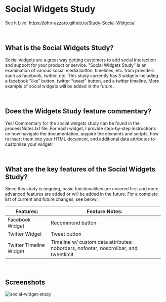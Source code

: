 # Social Widgets Study
See it Live: https://john-azzaro.github.io/Study-Social-Widgets/

<br>

## What is the Social Widgets Study?
Social widgets are a great way getting customers to add social interaction and support for your product or service.  "Social Widgets Study" is an examination of various social media button, timelines, etc. from providers such as facebook, twitter, etc.  This study currently has 3 widgets including a facebook "like" button, twitter "tweet" button, and a twitter timeline.  More example of social widgets will be added in the future.


<br>

## Does the Widgets Study feature commentary?
Yes! Commentary for the social widgets study can be found in the processNotes.txt file.  For each widget, I provide step-by-step instructions on how navigate the documentation, aqquire the elements and scripts, how to insert them into your HTML document, and additional data attributes to customize your widget!  

<br>

## What are the key features of the Social Widgets Study?
Since this study is ongoing, basic functionalities are covered first and more advanced features are added or will be added in the future.  For a complete list of current and future changes, see below:


| **Features:**                            | **Feature Notes:**                             |
| ---------------------------------------- | ----------------------------------------------|
| Facebook Widget                          |    Recommend button                                             |
| Twitter Widget                           |    Tweet button                                             |
| Twitter Timeline Widget                  |    Timeline w/ custom data attributes: noborders, nofooter, noscrollbar, and tweetlimit   |  


<br>

## Screenshots

![social-widget-study](https://user-images.githubusercontent.com/37447586/61234810-e5d3d780-a6e8-11e9-847c-5c5872b0c28c.png)
